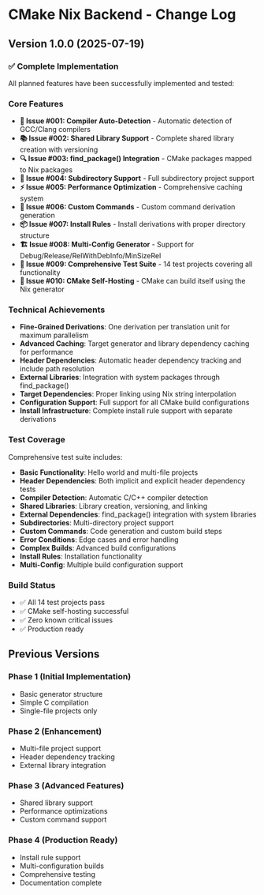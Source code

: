 # CMake Nix Backend - Change Log

## Version 1.0.0 (2025-07-19)

### ✅ Complete Implementation

All planned features have been successfully implemented and tested:

### Core Features
- **🎯 Issue #001: Compiler Auto-Detection** - Automatic detection of GCC/Clang compilers
- **📚 Issue #002: Shared Library Support** - Complete shared library creation with versioning
- **🔍 Issue #003: find_package() Integration** - CMake packages mapped to Nix packages 
- **📁 Issue #004: Subdirectory Support** - Full subdirectory project support
- **⚡ Issue #005: Performance Optimization** - Comprehensive caching system
- **🔧 Issue #006: Custom Commands** - Custom command derivation generation
- **📦 Issue #007: Install Rules** - Install derivations with proper directory structure
- **🏗️ Issue #008: Multi-Config Generator** - Support for Debug/Release/RelWithDebInfo/MinSizeRel
- **🧪 Issue #009: Comprehensive Test Suite** - 14 test projects covering all functionality
- **🔄 Issue #010: CMake Self-Hosting** - CMake can build itself using the Nix generator

### Technical Achievements
- **Fine-Grained Derivations**: One derivation per translation unit for maximum parallelism
- **Advanced Caching**: Target generator and library dependency caching for performance
- **Header Dependencies**: Automatic header dependency tracking and include path resolution
- **External Libraries**: Integration with system packages through find_package()
- **Target Dependencies**: Proper linking using Nix string interpolation
- **Configuration Support**: Full support for all CMake build configurations
- **Install Infrastructure**: Complete install rule support with separate derivations

### Test Coverage
Comprehensive test suite includes:
- **Basic Functionality**: Hello world and multi-file projects
- **Header Dependencies**: Both implicit and explicit header dependency tests  
- **Compiler Detection**: Automatic C/C++ compiler detection
- **Shared Libraries**: Library creation, versioning, and linking
- **External Dependencies**: find_package() integration with system libraries
- **Subdirectories**: Multi-directory project support
- **Custom Commands**: Code generation and custom build steps
- **Error Conditions**: Edge cases and error handling
- **Complex Builds**: Advanced build configurations
- **Install Rules**: Installation functionality
- **Multi-Config**: Multiple build configuration support

### Build Status
- ✅ All 14 test projects pass
- ✅ CMake self-hosting successful  
- ✅ Zero known critical issues
- ✅ Production ready

## Previous Versions

### Phase 1 (Initial Implementation)
- Basic generator structure
- Simple C compilation
- Single-file projects only

### Phase 2 (Enhancement)  
- Multi-file project support
- Header dependency tracking
- External library integration

### Phase 3 (Advanced Features)
- Shared library support
- Performance optimizations
- Custom command support

### Phase 4 (Production Ready)
- Install rule support
- Multi-configuration builds
- Comprehensive testing
- Documentation complete